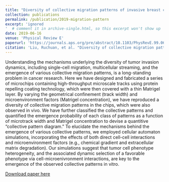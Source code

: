```yaml
---
title: "Diversity of collective migration patterns of invasive breast cancer cells emerging during microtrack invasion"
collection: publications
permalink: /publication/2019-migration-pattern
excerpt: 'ignored
'  # comment it in archive-single.html, so this excerpt won't show up
date: 2019-06-16
venue: 'Physical Review E'
paperurl: 'https://journals.aps.org/pre/abstract/10.1103/PhysRevE.99.062403'
citation: 'Liu, Ruchuan, et al. "Diversity of collective migration patterns of invasive breast cancer cells emerging during microtrack invasion." Physical review E 99.6 (2019): 062403.'
---
```


Understanding the mechanisms underlying the diversity of tumor invasion dynamics, including single-cell migration, multicellular streaming, and the emergence of various collective migration patterns, is a long-standing problem in cancer research. Here we have designed and fabricated a series of microchips containing high-throughput microscale tracks using protein repelling coating technology, which were then covered with a thin Matrigel layer. By varying the geometrical confinement (track width) and microenvironment factors (Matrigel concentration), we have reproduced a diversity of collective migration patterns in the chips, which were also observed in vivo. We have further classified the collective patterns and quantified the emergence probability of each class of patterns as a function of microtrack width and Matrigel concentration to devise a quantitive “collective pattern diagram.” To elucidate the mechanisms behind the emergence of various collective patterns, we employed cellular automaton simulations, incorporating the effects of both direct cell-cell interactions and microenvironment factors (e.g., chemical gradient and extracellular matrix degradation). Our simulations suggest that tumor cell phenotype heterogeneity, and the associated dynamic selection of a favorable phenotype via cell-microenivronment interactions, are key to the emergence of the observed collective patterns in vitro.

[Download paper here](http://Zzzzzhijian.github.io/files/2019-migration-pattern.pdf)